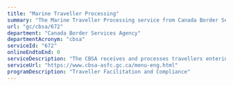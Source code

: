 ```yaml
---
title: "Marine Traveller Processing"
summary: "The Marine Traveller Processing service from Canada Border Services Agency is not available end-to-end online, according to the GC Service Inventory."
url: "gc/cbsa/672"
department: "Canada Border Services Agency"
departmentAcronym: "cbsa"
serviceId: "672"
onlineEndtoEnd: 0
serviceDescription: "The CBSA receives and processes travellers entering at Canadian POEs via marine mode."
serviceUrl: "https://www.cbsa-asfc.gc.ca/menu-eng.html"
programDescription: "Traveller Facilitation and Compliance"
---
```

